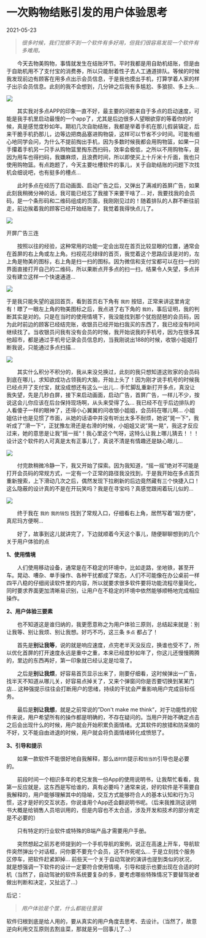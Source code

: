 # 一次购物结账引发的用户体验思考

2021-05-23



> *很多时候，我们觉察不到一个软件有多好用，但我们很容易发现一个软件有多难用。*



　　今天去物美购物，事情就发生在结账环节。平时我都是用自助机结账，但是由于自助机用不了支付宝的消费券，所以只能耐着性子去人工通道排队。等候的时候我发现前边有顾客在用多点出示会员信息，于是我也摸出手机，打算学着人家的样子出示会员信息。此刻的我不会想到，几分钟之后我有多尴尬、多狼狈、多上头...

<img src="C:\Users\WY\Desktop\images\20210523-1.jpg"/>

　　其实我对多点APP的印象一直不好，最主要的问题来自于多点的启动速度，可能是我手机里启动最慢的一个app了，尤其是后边很多人望眼欲穿的等着你的时候，真是感觉度秒如年。期初几次自助结账，我都是举着手机在那儿假装镇定，后来干脆手机扔那儿，边等边把商品塞进购物袋，这样可以节省不少时间。可能有细心地同学会问，为什么不提前掏出手机，因为多数时候我都会用购物篮，如果一只手攥着手机另一只手从购物篮里掏东西扫码，效率会极低，之所以不用购物车，是因为用车也得扫码，我嫌麻烦，且浪费时间，所以即使买上十斤米十斤面，我也只使用购物篮。有点跑题了，今天主要吐槽软件的事儿，关于自助结账的问题下次找机会细说吧，也有挺多的槽点...

　　此时多点在经历了启动画面、启动广告之后，又弹出了满减的首屏广告，如果此刻我稍微分神的话，我可能已经忘了我接下来要干啥了... 对，我要找我的会员码，是一个条形码和二维码组成的页面，我刚刚见过的！随着排队的人群不断往前走，前边挨着我的顾客已经开始结账了，我觉着我得快点儿了。

<img src="C:\Users\WY\Desktop\images\20210523-2.jpg"/>

开屏广告三连

　　按照以往的经验，这种常用的功能一定会出现在首页比较显眼的位置，通常会在首屏的右上角或左上角。扫视花花绿绿的首页，我觉着这个思路应该是对的，左上角是物美的图标，右上角是扫一扫的图标。因为微信和支付宝都可以在扫一扫的界面直接打开自己的二维码，所以果断点开多点的扫一扫，结果令人失望，多点并没有建立这样一个快速通道... 

<img src="C:\Users\WY\Desktop\images\20210523-3.jpg"/>

于是我只能失望的返回首页，看到首页右下角有 `我的` 按钮，正常来讲这里肯定有！瞟了一眼左上角的物美图标之后，我点进了右下角的 `我的`，事后证明，我的判断其实是对的。只是在当时的使用情境下，我没能找到那个犹抱琵琶的会员码，因为此时前边的顾客已经结完账，收银员已经开始扫我买的东西了，我已经没有时间继续找了。当收银员问我有没有会员的时候，我开始说我的手机号，因为在很多其他超市，都是通过手机号记录会员信息的，当我刚说出188的时候，收银小姐姐打断我说，只能通过多点扫描... 

<img src="C:\Users\WY\Desktop\images\20210523-4.jpg"/>

　　其实什么积分不积分的，我从来没兑换过，此刻的我只想知道这败家的会员码到底在哪儿，求知欲成功占领我的大脑，开始上头了！因为刚才说手机号的时候我已经点开了支付宝，就没成想还有这么一出儿... 手忙脚乱重新打开多点，真没让我失望，先是几秒白屏，接下来启动画面，启动广告，首屏广告，一样儿不少，按说这会儿你应该在后台保持现场啊，从头来受得了么...  我已经不在乎后边排队的人看傻子一样的眼神了，还得小心翼翼的问收银小姐姐，会员码在哪儿啊... 小姐姐估计也是见惯了市面，从她的话语中并没有听出太多不耐烦，她说”晃一下“，我听成了”滑一下“，正犹豫左滑还是右滑的时候，小姐姐又说”晃一晃“，我这才反应过来，她的意思是让我”摇一摇“！我心里这个气呀，这特么让我上哪儿猜去！！！设计这个软件的人可真是太有正事儿了，真说不清是有情趣还是缺心眼儿...

<img src="C:\Users\WY\Desktop\images\20210523-5.jpg"/>

　　付完款稍微冷静一下，我又开始了探索。因为我知道，“摇一摇”绝对不可能是打开会员码的常规方式，一定有一个正常的路径我没找到，于是我开始在多点首页重新搜索，上下滑动几次之后，偶然发现下拉刷新的后边竟然藏有三个快捷入口！这么隐蔽的设计真的不是在开玩笑吗？我是在寻宝吗？真感觉跟闹着玩儿似的...　

<img src="C:\Users\WY\Desktop\images\20210523-6.jpg"/>

　　终于我在 `我的` `我的钱包` 找到了常规入口，仔细看右上角，居然写着“超方便"，真尼玛方便啊...

　　好了，故事到这儿就讲完了，下边就顺着今天这个事儿，随便聊聊想到的几个关于用户体验的点

**1、使用情境**

　　人们使用移动设备，通常是在不稳定的环境中，比如走路，坐地铁，甚至开车。晃动、嘈杂、单手操作、各种干扰都成了常态，人们不可能像在办公桌前一样四平八稳的仔细阅读软件里的内容，所以就要求很多软件要将功能流程尽量简化，同时要求界面更加清晰易识别，让用户在不稳定的环境中依然能够顺畅地完成相应操作。

**2、用户体验三要素**

　　也不知道这是谁归纳的，我更愿意称之为用户体验三原则，总结起来就是：别让我等、别让我烦、别让我想。好巧不巧，这三条 `多点` 都占了！

　　首先是**别让我等**，说的就是响应速度，点完老半天没反应，换谁也受不了，所以优化首屏的打开速度永远是重中之重，本来已经度秒如年了，你这儿还慢慢腾腾的，里边的东西再好，第一印象就已经认定是垃圾了。

　　之后是**别让我烦**，好容易首页显示出来了，刚要仔细看，这时候弹出一广告，找半天不知道从哪儿关，好容易点掉关了，又来个弹窗问你是否要切换到某某门店... 这种强提示往往会打断用户的思绪，持续的干扰会严重影响用户完成目标任务。

　　最后是**别让我想**，就是之前常说的”Don't make me think“，对于功能性的软件来说，用户希望所有的操作都是明确的，不存在疑问的。当用户开始不确定点击之后会出现什么的时候，用户就会开始积累负面情绪。尤其软件的放错和防呆做的不好，又不能自由进退的时候，用户就会将负面情绪转化成愤怒了。

**3、引导和提示**

　　如果一款软件不能很好地自我解释，那么`适时的`提示和`恰当的`引导也是必要的。

　　前段时间一个相识多年的老兄发我一份App的使用说明书，让我帮忙看看，我第一反应就是，这东西是写给谁的，真有必要吗？通常来说，好的软件是不需要自我解释的，用户能够理解其中的隐喻，交互方式能够符合人的基本认知和行为习惯，这才是好的交互状态，你说谁用个App还会翻说明书呢。（后来我推测这说明书大概是给销售人员培训用的，但是内容也不太合适，涉及开发和技术的部分肯定是不必要的）

　　只有特定的行业软件或特殊的B端产品才需要用户手册。

　　突然想起之前苏老师提到的一个手机导航的案例，说正在高速上开车，导航软件突然弹出个对话框，问你要不要充个会员，这不作死呢么... 于是立刻找个服务区停车，把软件赶紧卸掉...  前些天一个关于自动驾驶的演讲也提到类似的状况，就是想强调一下软件的设计一定要符合使用情境，引导和提示也要出现在合适的时机（当然了，自动驾驶的软件系统要复杂的多，要考虑哪些特殊情况下要替驾驶者做出判断和决定，又扯远了...）



后记：

> *用户体验是个筐，什么都能往里装*

软件归根到底是给人用的，要从真实的用户角度去思考、去设计。（当然了，故意逆向利用交互原则去割韭菜，那就是另一回事儿了...）

